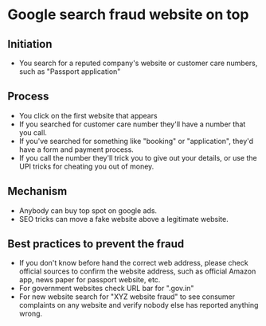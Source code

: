 
# Google search fraud website on top

## Initiation
- You search for a reputed company's website or customer care numbers, such as "Passport application"

## Process
- You click on the first website that appears 
- If you searched for customer care number they'll have a number that you call.
- If you've searched for something like "booking" or "application", they'd have a form and payment process. 
- If you call the number they'll trick you to give out your details, or use the UPI tricks for cheating you out of money.

## Mechanism
- Anybody can buy top spot on google ads.
- SEO tricks can move a fake website above a legitimate website. 

## Best practices to prevent the fraud
- If you don't know before hand the correct web address, please check official sources to confirm the website address, such as official Amazon app, news paper for passport website, etc.
- For government websites check URL bar for ".gov.in" 
- For new website search for "XYZ website fraud" to see consumer complaints on any website and verify nobody else has reported anything wrong.

        
